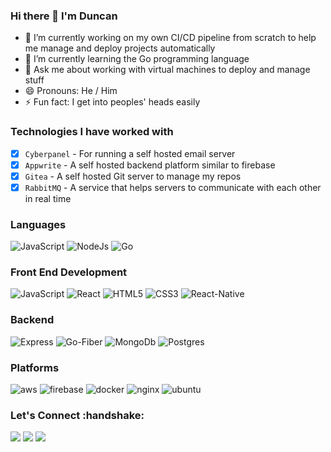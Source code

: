 


### Hi there 👋 I'm Duncan

- 🔭 I’m currently working on my own CI/CD pipeline from scratch to help me manage and deploy projects automatically
- 🌱 I’m currently learning the Go programming language
- 💬 Ask me about working with virtual machines to deploy and manage stuff
- 😄 Pronouns: He / Him
- ⚡ Fun fact: I get into peoples' heads easily

### Technologies I have worked with
- [x] `Cyberpanel` - For running a self hosted email server
- [x] `Appwrite` - A self hosted backend platform similar to firebase
- [x] `Gitea` - A self hosted Git server to manage my repos
- [x] `RabbitMQ` - A service that helps servers to communicate with each other in real time

### Languages
![JavaScript](https://icongr.am/devicon/javascript-original.svg?size=50&color=currentColor)
![NodeJs](https://icongr.am/devicon/nodejs-original.svg?size=50&color=currentColor)
![Go](https://icongr.am/devicon/go-original.svg?size=50&color=currentColor)
### Front End Development
![JavaScript](https://icongr.am/devicon/javascript-original.svg?size=50&color=currentColor)
![React](https://icongr.am/devicon/react-original.svg?size=50&color=currentColor)
![HTML5](https://icongr.am/devicon/html5-original.svg?size=50&color=currentColor)
![CSS3](https://icongr.am/devicon/css3-original.svg?size=50&color=currentColor)
![React-Native](https://icongr.am/devicon/react-original-wordmark.svg?size=50&color=currentColor)
### Backend
![Express](https://icongr.am/devicon/express-original-wordmark.svg?size=50&color=57e389)
![Go-Fiber](https://icongr.am/devicon/go-original.svg?size=50&color=currentColor)
![MongoDb](https://icongr.am/devicon/mongodb-original.svg?size=50&color=currentColor)
![Postgres](https://icongr.am/devicon/postgresql-original.svg?size=50&color=currentColor)
### Platforms
![aws](https://icongr.am/devicon/amazonwebservices-original.svg?size=50&color=currentColor)
![firebase](https://cdn.iconscout.com/icon/free/png-64/firebase-3521427-2944871.png)
![docker](https://icongr.am/devicon/docker-original.svg?size=50&color=currentColor)
![nginx](https://icongr.am/devicon/nginx-original.svg?size=50&color=currentColor)
![ubuntu](https://icongr.am/devicon/ubuntu-plain-wordmark.svg?size=50&color=e01b24)
<h3 align="left">Let's Connect :handshake:</h3>
<div align="left">
<a target="_blank"
href="https://www.linkedin.com/in/duncan-kipkemoi-9a2686168/"><img
src="https://img.shields.io/badge/-LinkedIn-0077b5?style=for-the-badge&logo=LinkedIn&logoColor=white"></img></a> <a target="_blank"
href="mailto:denzme414@gmail.com"><img
src="https://img.shields.io/badge/-Gmail-D14836?style=for-the-badge&logo=Gmail&logoColor=white"></img></a> <a target="_blank"
href="https://twitter.com/AmJustCool"><img
src="https://img.shields.io/badge/-Twitter-1DA1F2?style=for-the-badge&logo=Twitter&logoColor=white"></img></a>
<div/>
